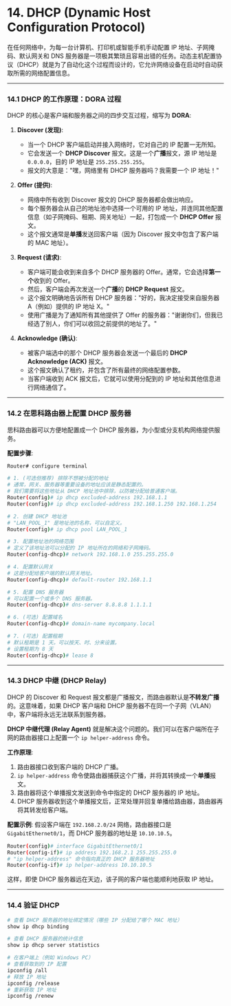 # 14. DHCP (Dynamic Host Configuration Protocol)

在任何网络中，为每一台计算机、打印机或智能手机手动配置 IP 地址、子网掩码、默认网关和 DNS 服务器是一项极其繁琐且容易出错的任务。动态主机配置协议（DHCP）就是为了自动化这个过程而设计的，它允许网络设备在启动时自动获取所需的网络配置信息。

---

### 14.1 DHCP 的工作原理：DORA 过程

DHCP 的核心是客户端和服务器之间的四步交互过程，缩写为 **DORA**:

1.  **Discover (发现)**:
    -   当一个 DHCP 客户端启动并接入网络时，它对自己的 IP 配置一无所知。
    -   它会发送一个 **DHCP Discover** 报文。这是一个**广播**报文，源 IP 地址是 `0.0.0.0`，目的 IP 地址是 `255.255.255.255`。
    -   报文的大意是："嘿，网络里有 DHCP 服务器吗？我需要一个 IP 地址！"

2.  **Offer (提供)**:
    -   网络中所有收到 Discover 报文的 DHCP 服务器都会做出响应。
    -   每个服务器会从自己的地址池中选择一个可用的 IP 地址，并连同其他配置信息（如子网掩码、租期、网关地址）一起，打包成一个 **DHCP Offer** 报文。
    -   这个报文通常是**单播**发送回客户端（因为 Discover 报文中包含了客户端的 MAC 地址）。

3.  **Request (请求)**:
    -   客户端可能会收到来自多个 DHCP 服务器的 Offer。通常，它会选择**第一个**收到的 Offer。
    -   然后，客户端会再次发送一个**广播**的 **DHCP Request** 报文。
    -   这个报文明确地告诉所有 DHCP 服务器："好的，我决定接受来自服务器 A（例如）提供的 IP 地址 X。"
    -   使用广播是为了通知所有其他提供了 Offer 的服务器："谢谢你们，但我已经选了别人，你们可以收回之前提供的地址了。"

4.  **Acknowledge (确认)**:
    -   被客户端选中的那个 DHCP 服务器会发送一个最后的 **DHCP Acknowledge (ACK)** 报文。
    -   这个报文确认了租约，并包含了所有最终的网络配置参数。
    -   当客户端收到 ACK 报文后，它就可以使用分配到的 IP 地址和其他信息进行网络通信了。

---

### 14.2 在思科路由器上配置 DHCP 服务器

思科路由器可以方便地配置成一个 DHCP 服务器，为小型或分支机构网络提供服务。

**配置步骤**:
```bash
Router# configure terminal

# 1. (可选但推荐) 排除不想被分配的地址
# 通常，网关、服务器等重要设备的地址应该是静态配置的。
# 我们需要将这些地址从 DHCP 地址池中排除，以防被分配给普通客户端。
Router(config)# ip dhcp excluded-address 192.168.1.1
Router(config)# ip dhcp excluded-address 192.168.1.250 192.168.1.254

# 2. 创建 DHCP 地址池
# "LAN_POOL_1" 是地址池的名称，可以自定义。
Router(config)# ip dhcp pool LAN_POOL_1

# 3. 配置地址池的网络范围
# 定义了该地址池可以分配的 IP 地址所在的网络和子网掩码。
Router(config-dhcp)# network 192.168.1.0 255.255.255.0

# 4. 配置默认网关
# 这是分配给客户端的默认网关地址。
Router(config-dhcp)# default-router 192.168.1.1

# 5. 配置 DNS 服务器
# 可以配置一个或多个 DNS 服务器。
Router(config-dhcp)# dns-server 8.8.8.8 1.1.1.1

# 6. (可选) 配置域名
Router(config-dhcp)# domain-name mycompany.local

# 7. (可选) 配置租期
# 默认租期是 1 天。可以按天、时、分来设置。
# 设置租期为 8 天
Router(config-dhcp)# lease 8
```

---

### 14.3 DHCP 中继 (DHCP Relay)

DHCP 的 Discover 和 Request 报文都是广播报文，而路由器默认是**不转发广播**的。这意味着，如果 DHCP 客户端和 DHCP 服务器不在同一个子网（VLAN）中，客户端将永远无法联系到服务器。

**DHCP 中继代理 (Relay Agent)** 就是解决这个问题的。我们可以在客户端所在子网的路由器接口上配置一个 `ip helper-address` 命令。

**工作原理**:
1.  路由器接口收到客户端的 DHCP 广播。
2.  `ip helper-address` 命令使路由器捕获这个广播，并将其转换成一个**单播**报文。
3.  路由器将这个单播报文发送到命令中指定的 DHCP 服务器的 IP 地址。
4.  DHCP 服务器收到这个单播报文后，正常处理并回复单播给路由器，路由器再将其转发给客户端。

**配置示例**:
假设客户端在 `192.168.2.0/24` 网络，路由器接口是 `GigabitEthernet0/1`，而 DHCP 服务器的地址是 `10.10.10.5`。
```bash
Router(config)# interface GigabitEthernet0/1
Router(config-if)# ip address 192.168.2.1 255.255.255.0
# "ip helper-address" 命令指向真正的 DHCP 服务器地址
Router(config-if)# ip helper-address 10.10.10.5
```
这样，即使 DHCP 服务器远在天边，该子网的客户端也能顺利地获取 IP 地址。

---

### 14.4 验证 DHCP

```bash
# 查看 DHCP 服务器的地址绑定情况（哪些 IP 分配给了哪个 MAC 地址）
show ip dhcp binding

# 查看 DHCP 服务器的统计信息
show ip dhcp server statistics

# 在客户端上（例如 Windows PC）
# 查看获取到的 IP 配置
ipconfig /all
# 释放 IP 地址
ipconfig /release
# 重新获取 IP 地址
ipconfig /renew
``` 
